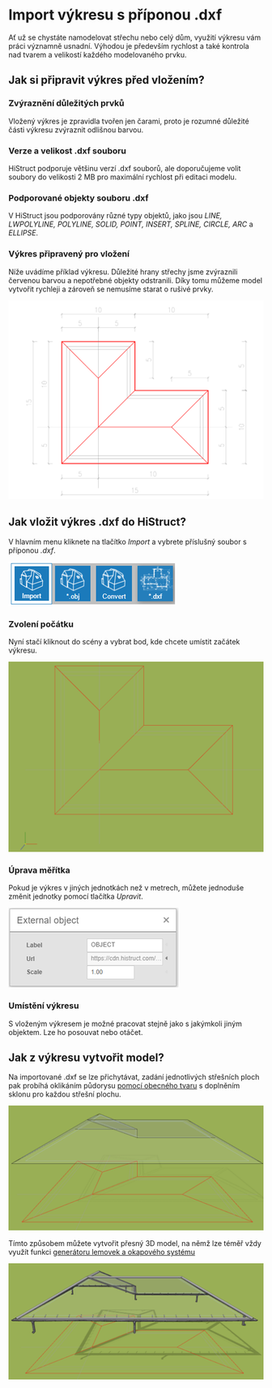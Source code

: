 # Import výkresu s příponou .dxf

Ať už se chystáte namodelovat střechu nebo celý dům, využití výkresu vám práci významně usnadní. Výhodou je především rychlost a také kontrola nad tvarem a velikostí každého modelovaného prvku. 

## Jak si připravit výkres před vložením?

### Zvýraznění důležitých prvků
Vložený výkres je zpravidla tvořen jen čarami, proto je rozumné důležité části výkresu zvýraznit odlišnou barvou.

### Verze a velikost .dxf souboru
HiStruct podporuje většinu verzí .dxf souborů, ale doporučujeme volit soubory do velikosti 2 MB pro maximální rychlost při editaci modelu.

### Podporované objekty souboru .dxf
V HiStruct jsou podporovány různé typy objektů, jako jsou *LINE, LWPOLYLINE, POLYLINE, SOLID, POINT, INSERT, SPLINE, CIRCLE, ARC* a *ELLIPSE*. 

### Výkres připravený pro vložení
Níže uvádíme příklad výkresu. Důležité hrany střechy jsme zvýraznili červenou barvou a nepotřebné objekty odstranili. Díky tomu můžeme model vytvořit rychleji a zároveň se nemusíme starat o rušivé prvky.

![DXF drawings](img/dxfDrawings.png) 


## Jak vložit výkres .dxf do HiStruct?

V hlavním menu kliknete na tlačítko *Import* a vybrete příslušný soubor s příponou *.dxf*.

![Import tlačítko](img/importButton.png)

### Zvolení počátku
Nyní stačí kliknout do scény a vybrat bod, kde chcete umístit začátek výkresu.

![Zvolení počátku](img/insertDXF.png)

### Úprava měřítka
Pokud je výkres v jiných jednotkách než v metrech, můžete jednoduše změnit jednotky pomocí tlačítka *Upravit*.

![Upravit měřítko](img/externalObjectEdit.png)

### Umístění výkresu
S vloženým výkresem je možné pracovat stejně jako s jakýmkoli jiným objektem. Lze ho posouvat nebo otáčet.

## Jak z výkresu vytvořit model?
Na importované .dxf se lze přichytávat, zadání jednotlivých střešních ploch pak probíhá oklikáním půdorysu [pomocí obecného tvaru](modellingRoofs.md) s doplněním sklonu pro každou střešní plochu. 

![Vytvoření modelu](img/dxfModel.png)

Tímto způsobem můžete vytvořit přesný 3D model, na němž lze téměř vždy využít funkci [generátoru lemovek a okapového systému](roofFlashingGenerator.md)

![Model s lemovkami a okapem](img/dxfModelFlashings.png)
